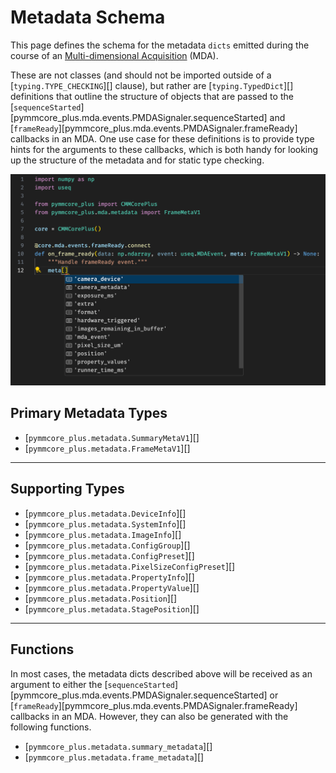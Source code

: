 # Metadata Schema

This page defines the schema for the metadata `dicts` emitted during the
course of an [Multi-dimensional Acquisition](./guides/mda_engine.md) (MDA).

These are not classes (and should not be imported outside of a
[`typing.TYPE_CHECKING`][] clause), but rather are [`typing.TypedDict`][]
definitions that outline the structure of objects that are passed to the
[`sequenceStarted`][pymmcore_plus.mda.events.PMDASignaler.sequenceStarted] and
[`frameReady`][pymmcore_plus.mda.events.PMDASignaler.frameReady] callbacks in an
MDA.  One use case for these definitions is to provide type hints for the
arguments to these callbacks, which is both handy for looking up the structure
of the metadata and for static type checking.

![metadata hints](./images/meta_hints.png)

## Primary Metadata Types

- [`pymmcore_plus.metadata.SummaryMetaV1`][]
- [`pymmcore_plus.metadata.FrameMetaV1`][]

------------

## Supporting Types

- [`pymmcore_plus.metadata.DeviceInfo`][]
- [`pymmcore_plus.metadata.SystemInfo`][]
- [`pymmcore_plus.metadata.ImageInfo`][]
- [`pymmcore_plus.metadata.ConfigGroup`][]
- [`pymmcore_plus.metadata.ConfigPreset`][]
- [`pymmcore_plus.metadata.PixelSizeConfigPreset`][]
- [`pymmcore_plus.metadata.PropertyInfo`][]
- [`pymmcore_plus.metadata.PropertyValue`][]
- [`pymmcore_plus.metadata.Position`][]
- [`pymmcore_plus.metadata.StagePosition`][]

------------

## Functions

In most cases, the metadata dicts described above will be received as an
argument to either the
[`sequenceStarted`][pymmcore_plus.mda.events.PMDASignaler.sequenceStarted] or
[`frameReady`][pymmcore_plus.mda.events.PMDASignaler.frameReady] callbacks in an
MDA. However, they can also be generated with the following functions.

- [`pymmcore_plus.metadata.summary_metadata`][]
- [`pymmcore_plus.metadata.frame_metadata`][]
